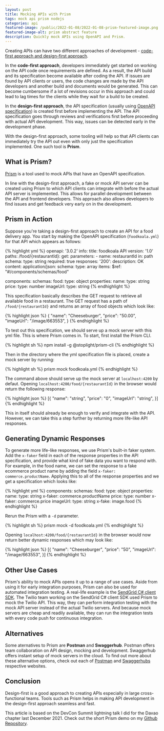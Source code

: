 ```yaml
---
layout: post
title: Mocking APIs with Prism
tags: mock api prism nodejs
categories: api
featured-image: /public/2022-01-08/2022-01-08-prism-featured-image.png
featured-image-alt: prism abstract feature
description: Quickly mock APIs using OpenAPI and Prism.
---
```


Creating APIs can have two different approaches of development - [code-first approach and design-first approach](https://swagger.io/blog/api-design/design-first-or-code-first-api-development).

In the **code-first approach**, developers immediately get started on working on the API code once requirements are defined. As a result, the API build and its specification become available after coding the API. If issues are found by API clients or users, the code changes are made by the API developers and another build and documents would be generated. This can become cumbersome if a lot of revisions occur in this approach and could lead to lag times for the clients while they wait for a build to be created.

In the **design-first approach**, the API specification (usually using [OpenAPI specification](https://swagger.io/specification/)) is created first before implementing the API. The API specification goes through reviews and verifications first before proceeding with actual API development. This way, issues can be detected early in the development phase.

With the design-first approach, some tooling will help so that API clients can immediately try the API out even with only just the specification implemented. One such tool is **Prism**.

## What is Prism?

[Prism](https://meta.stoplight.io/docs/prism/ZG9jOjYx-overview) is a tool used to mock APIs that have an OpenAPI specification.

In line with the design-first approach, a fake or mock API server can be created using Prism to which API clients can integrate with before the actual API server is implemented. This allows for parallel development between the API and frontend developers. This approach also allows developers to find issues and get feedback very early on in the development.

## Prism in Action
Suppose you're taking a design-first approach to create an API for a food delivery app. You start by making the OpenAPI specification (`foodkoala.yml`) for that API which appears as follows:

{% highlight yml %}
openapi: '3.0.2'
info:
  title: foodkoala API
  version: '1.0'
paths:
  /food/{restaurantId}:
    get:
      parameters:
        - name: restaurantId
          in: path
          schema:
            type: string
          required: true
      responses:
        '200':
          description: OK
          content:
            application/json:
              schema:
                type: array
                items:
                  $ref: "#/components/schemas/food"

components:
  schemas:
    food:
      type: object
      properties:
        name:
          type: string
        price:
          type: number
        imageUrl:
          type: string
{% endhighlight %}

This specification basically describes the GET request to retrieve all available food in a restaurant. The GET request has a path of `/food/{restaurantId}` and returns an array of food objects which look like:

{% highlight json %}
{
  "name": "Cheeseburger",
  "price": "50.00",
  "imageUrl": "/image/663553",
}
{% endhighlight %}

To test out this specification, we should serve up a mock server with this yml file. This is where Prism comes in. To start, first install the Prism CLI.

{% highlight sh %}
npm install -g @stoplight/prism-cli
{% endhighlight %}

Then in the directory where the yml specification file is placed, create a mock server by running:

{% highlight sh %}
prism mock foodkoala.yml
{% endhighlight %}

The command above should serve up the mock server at `localhost:4200` by defaut. Opening `localhost:4200/food/{restaurantId}` in the browser would return the following response:

{% highlight json %}
[{
  "name": "string",
  "price": "0",
  "imageUrl": "string",
}]
{% endhighlight %}

This in itself should already be enough to verify and integrate with the API. However, we can take this a step further by returning more life-like API responses.

## Generating Dynamic Responses

To generate more life-like responses, we use Prism's built-in faker system. Add the `x-faker` field in each of the response properties in the API specification, and provide what kind of fake data you want to respond with. For example, in the food name, we  can set the response to a fake ecommerce product name by adding the field `x-faker: commerce.productName`. Applying this to all of the response properties and we get a specification which looks like:

{% highlight yml %}
components:
  schemas:
    food:
      type: object
      properties:
        name:
          type: string
          x-faker: commerce.productName
        price:
          type: number
          x-faker: commerce.price
        imageUrl:
          type: string
          x-fake: image.food
{% endhighlight %}

Rerun the Prism with a `-d` parameter.

{% highlight sh %}
prism mock -d foodkoala.yml
{% endhighlight %}

Opening `localhost:4200/food/{restaurantId}` in the browser would now return better dynamic responses which may look like:

{% highlight json %}
[{
  "name": "Cheeseburger",
  "price": "50",
  "imageUrl": "/image/663553",
}]
{% endhighlight %}

## Other Use Cases
Prism's ability to mock APIs opens it up to a range of use cases. Aside from using it for early integration purposes, Prism can also be used for automated integration testing. A real-life example is the [SendGrid C# client SDK](https://github.com/sendgrid/sendgrid-csharp). The Twilio team working on the SendGrid C# client SDK used Prism to mock the Twilio API. This way, they can perform integration testing with the mock API server instead of the actual Twilio servers. And because mock servers are cheap and readily available, they can run the integration tests with every code push for continuous integration.

## Alternatives
Some aternatives to Prism are **Postman** and **Swaggerhub**. Postman offers team collaboration on API design, mocking and development. Swaggerhub offers instant setup of mock servers in the cloud. To find out more about these alternative options, check out each of [Postman](https://www.postman.com/) and [Swaggerhubs](https://swagger.io/tools/swaggerhub/) respective websites.

## Conclusion
Design-first is a good approach to creating APIs especially in large cross-functional teams. Tools such as Prism helps in making API development in the design-first approach seamless and fast.

This article is based on the DevCon Summit lightning talk I did for the Davao chapter last December 2021. Check out the short Prism demo on my [Github Repository](https://github.com/jlawcordova/prism-demo).